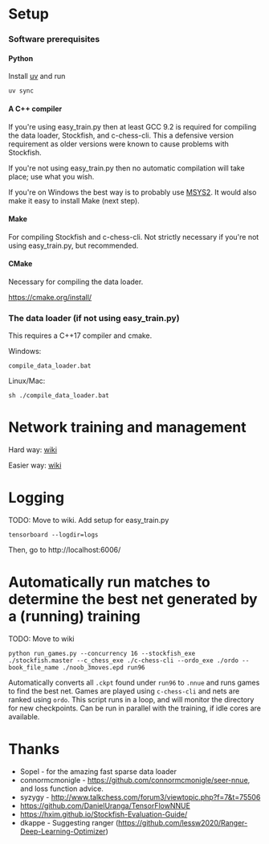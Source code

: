# Setup

### Software prerequisites

#### Python

Install [uv](https://docs.astral.sh/uv/getting-started/installation/) and run
```
uv sync
```

#### A C++ compiler

If you're using easy_train.py then at least GCC 9.2 is required for compiling
the data loader, Stockfish, and c-chess-cli. This a defensive version
requirement as older versions were known to cause problems with Stockfish.

If you're not using easy_train.py then no automatic compilation will take place;
use what you wish.

If you're on Windows the best way is to probably use
[MSYS2](https://www.msys2.org/). It would also make it easy to install Make
(next step).

#### Make

For compiling Stockfish and c-chess-cli. Not strictly necessary if you're not using easy_train.py, but recommended.

#### CMake

Necessary for compiling the data loader.

https://cmake.org/install/

### The data loader (if not using easy_train.py)

This requires a C++17 compiler and cmake.

Windows:
```
compile_data_loader.bat
```

Linux/Mac:
```
sh ./compile_data_loader.bat
```

# Network training and management

Hard way: [wiki](https://github.com/official-stockfish/nnue-pytorch/wiki/Basic-training-procedure-(train.py))

Easier way: [wiki](https://github.com/official-stockfish/nnue-pytorch/wiki/Basic-training-procedure-(easy_train.py))

# Logging

TODO: Move to wiki. Add setup for easy_train.py

```
tensorboard --logdir=logs
```
Then, go to http://localhost:6006/

# Automatically run matches to determine the best net generated by a (running) training

TODO: Move to wiki

```
python run_games.py --concurrency 16 --stockfish_exe ./stockfish.master --c_chess_exe ./c-chess-cli --ordo_exe ./ordo --book_file_name ./noob_3moves.epd run96
```

Automatically converts all `.ckpt` found under `run96` to `.nnue` and runs games to find the best net. Games are played using `c-chess-cli` and nets are ranked using `ordo`.
This script runs in a loop, and will monitor the directory for new checkpoints. Can be run in parallel with the training, if idle cores are available.


# Thanks

* Sopel - for the amazing fast sparse data loader
* connormcmonigle - https://github.com/connormcmonigle/seer-nnue, and loss function advice.
* syzygy - http://www.talkchess.com/forum3/viewtopic.php?f=7&t=75506
* https://github.com/DanielUranga/TensorFlowNNUE
* https://hxim.github.io/Stockfish-Evaluation-Guide/
* dkappe - Suggesting ranger (https://github.com/lessw2020/Ranger-Deep-Learning-Optimizer)